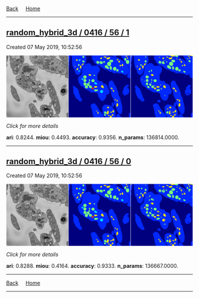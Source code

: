 
[Back](..)&nbsp;&nbsp;&nbsp;&nbsp;&nbsp;[Home](https://leapmanlab.github.io/snapshots)

---

<div class="summary"><a href="1"><h2>random_hybrid_3d / 0416 / 56 / 1</h2></a><p>Created 07 May 2019, 10:52:56
</p><a href="1"><img src="1/media/summary.png" align="center"></a><p>
<i>Click for more details</i>
</p></div>

**ari**: 0.8244. **miou**: 0.4493. **accuracy**: 0.9356. **n_params**: 136814.0000. 

---

<div class="summary"><a href="0"><h2>random_hybrid_3d / 0416 / 56 / 0</h2></a><p>Created 07 May 2019, 10:52:56
</p><a href="0"><img src="0/media/summary.png" align="center"></a><p>
<i>Click for more details</i>
</p></div>

**ari**: 0.8288. **miou**: 0.4164. **accuracy**: 0.9333. **n_params**: 136667.0000. 

---

[Back](..)&nbsp;&nbsp;&nbsp;&nbsp;&nbsp;[Home](https://leapmanlab.github.io/snapshots)

---